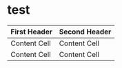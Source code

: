 
test
====

| First Header  | Second Header |
| ------------- | ------------- |
| Content Cell  | Content Cell  |
| Content Cell  | Content Cell  |
